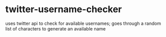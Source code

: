 # twitter-username-checker
uses twitter api to check for available usernames; goes through a random list of characters to generate an available name
